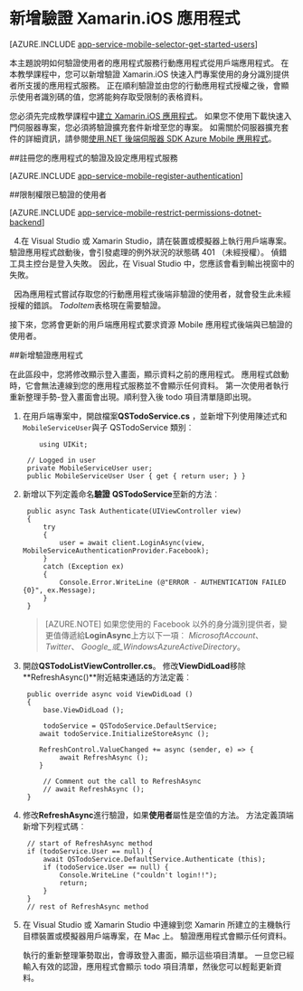 <properties
    pageTitle="驗證 Xamarin ios 行動應用程式快速入門"
    description="瞭解如何使用行動應用程式驗證使用者透過各種不同的身分識別提供者，包括 AAD、 Google、 Facebook、 Twitter 和 Microsoft Xamarin iOS 應用程式。"
    services="app-service\mobile"
    documentationCenter="xamarin"
    authors="adrianhall"
    manager="dwrede"
    editor=""/>

<tags
    ms.service="app-service-mobile"
    ms.workload="na"
    ms.tgt_pltfrm="mobile-xamarin-ios"
    ms.devlang="dotnet"
    ms.topic="article"
    ms.date="10/01/2016"
    ms.author="adrianha"/>

# <a name="add-authentication-to-your-xamarinios-app"></a>新增驗證 Xamarin.iOS 應用程式

[AZURE.INCLUDE [app-service-mobile-selector-get-started-users](../../includes/app-service-mobile-selector-get-started-users.md)]

本主題說明如何驗證使用者的應用程式服務行動應用程式從用戶端應用程式。 在本教學課程中，您可以新增驗證 Xamarin.iOS 快速入門專案使用的身分識別提供者所支援的應用程式服務。 正在順利驗證並由您的行動應用程式授權之後，會顯示使用者識別碼的值，您將能夠存取受限制的表格資料。

您必須先完成教學課程中[建立 Xamarin.iOS 應用程式]。 如果您不使用下載快速入門伺服器專案，您必須將驗證擴充套件新增至您的專案。 如需關於伺服器擴充套件的詳細資訊，請參閱[使用.NET 後端伺服器 SDK Azure Mobile 應用程式](app-service-mobile-dotnet-backend-how-to-use-server-sdk.md)。

##<a name="register-your-app-for-authentication-and-configure-app-services"></a>註冊您的應用程式的驗證及設定應用程式服務

[AZURE.INCLUDE [app-service-mobile-register-authentication](../../includes/app-service-mobile-register-authentication.md)]

##<a name="restrict-permissions-to-authenticated-users"></a>限制權限已驗證的使用者

[AZURE.INCLUDE [app-service-mobile-restrict-permissions-dotnet-backend](../../includes/app-service-mobile-restrict-permissions-dotnet-backend.md)]

&nbsp;&nbsp;4.在 Visual Studio 或 Xamarin Studio，請在裝置或模擬器上執行用戶端專案。 驗證應用程式啟動後，會引發處理的例外狀況的狀態碼 401 （未經授權）。 偵錯工具主控台是登入失敗。 因此，在 Visual Studio 中，您應該會看到輸出視窗中的失敗。

&nbsp;&nbsp;因為應用程式嘗試存取您的行動應用程式後端非驗證的使用者，就會發生此未經授權的錯誤。 *TodoItem*表格現在需要驗證。

接下來，您將會更新的用戶端應用程式要求資源 Mobile 應用程式後端與已驗證的使用者。

##<a name="add-authentication-to-the-app"></a>新增驗證應用程式

在此區段中，您將修改顯示登入畫面，顯示資料之前的應用程式。 應用程式啟動時，它會無法連線到您的應用程式服務並不會顯示任何資料。 第一次使用者執行重新整理手勢-登入畫面會出現。順利登入後 todo 項目清單隨即出現。

1. 在用戶端專案中，開啟檔案**QSTodoService.cs** ，並新增下列使用陳述式和`MobileServiceUser`與子 QSTodoService 類別︰

    ```
        using UIKit;
    ```

        // Logged in user
        private MobileServiceUser user;
        public MobileServiceUser User { get { return user; } }

2. 新增以下列定義命名**驗證** **QSTodoService**至新的方法︰


        public async Task Authenticate(UIViewController view)
        {
            try
            {
                user = await client.LoginAsync(view, MobileServiceAuthenticationProvider.Facebook);
            }
            catch (Exception ex)
            {
                Console.Error.WriteLine (@"ERROR - AUTHENTICATION FAILED {0}", ex.Message);
            }
        }

    >[AZURE.NOTE] 如果您使用的 Facebook 以外的身分識別提供者，變更值傳遞給**LoginAsync**上方以下一項︰ _MicrosoftAccount_、 _Twitter_、 _Google_或_WindowsAzureActiveDirectory_。

3. 開啟**QSTodoListViewController.cs**。 修改**ViewDidLoad**移除**RefreshAsync()**附近結束通話的方法定義︰

        public override async void ViewDidLoad ()
        {
            base.ViewDidLoad ();

            todoService = QSTodoService.DefaultService;
           await todoService.InitializeStoreAsync ();

           RefreshControl.ValueChanged += async (sender, e) => {
                await RefreshAsync ();
           }

            // Comment out the call to RefreshAsync
            // await RefreshAsync ();
        }


4. 修改**RefreshAsync**進行驗證，如果**使用者**屬性是空值的方法。 方法定義頂端新增下列程式碼︰

        // start of RefreshAsync method
        if (todoService.User == null) {
            await QSTodoService.DefaultService.Authenticate (this);
            if (todoService.User == null) {
                Console.WriteLine ("couldn't login!!");
                return;
            }
        }
        // rest of RefreshAsync method

5. 在 Visual Studio 或 Xamarin Studio 中連線到您 Xamarin 所建立的主機執行目標裝置或模擬器用戶端專案，在 Mac 上。 驗證應用程式會顯示任何資料。

    執行的重新整理筆勢取出，會導致登入畫面，顯示這些項目清單。 一旦您已經輸入有效的認證，應用程式會顯示 todo 項目清單，然後您可以輕鬆更新資料。


<!-- URLs. -->
[Submit an app page]: http://go.microsoft.com/fwlink/p/?LinkID=266582
[My Applications]: http://go.microsoft.com/fwlink/p/?LinkId=262039
[建立 Xamarin.iOS 應用程式]: app-service-mobile-xamarin-ios-get-started.md
